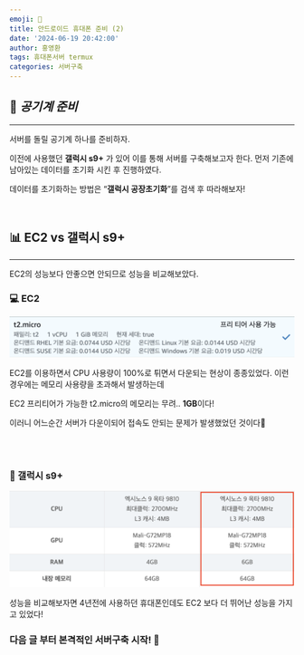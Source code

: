 ```yaml
---
emoji: 📱
title: 안드로이드 휴대폰 준비 (2)
date: '2024-06-19 20:42:00'
author: 홍영환
tags: 휴대폰서버 termux 
categories: 서버구축
---
```

## 📱 *공기계 준비*
---
서버를 돌릴 공기계 하나를 준비하자.

이전에 사용했던 **갤럭시 s9+** 가 있어 이를 통해 서버를 구축해보고자 한다. 먼저 기존에 남아있는 데이터를 초기화 시킨 후 진행하였다.

데이터를 초기화하는 방법은 “**갤럭시 공장초기화**”를 검색 후 따라해보자!

<br>

## 📊 EC2 vs 갤럭시 s9+
---
EC2의 성능보다 안좋으면 안되므로 성능을 비교해보았다. 

### 💻 EC2

![phone2-1](phone2-1.png)

EC2를 이용하면서 CPU 사용량이 100%로 튀면서 다운되는 현상이 종종있었다. 이런 경우에는 메모리 사용량을 초과해서 발생하는데

EC2 프리티어가 가능한 t2.micro의 메모리는 무려.. **1GB**이다!

이러니 어느순간 서버가 다운이되어 접속도 안되는 문제가 발생했었던 것이다🥲

<br/>
<br/>

### 📱 갤럭시 s9+

![phone2-2](phone2-2.png)

성능을 비교해보자면 4년전에 사용하던 휴대폰인데도 EC2 보다 더 뛰어난 성능을 가지고 있었다!


### 다음 글 부터 본격적인 서버구축 시작! 🚀
<br/>

```toc

```